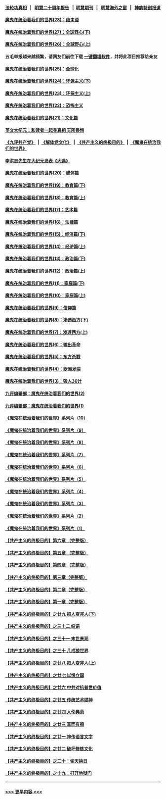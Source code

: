 #### [法轮功真相](https://github.com/gfw-breaker/truth/blob/master/README.md?t=0) &nbsp;&nbsp;|&nbsp;&nbsp; [明慧二十周年报告](https://github.com/gfw-breaker/mh-reports/blob/master/README.md?t=0) &nbsp;&nbsp;|&nbsp;&nbsp;[明慧期刊](https://github.com/gfw-breaker/mh-qikan) &nbsp;&nbsp;|&nbsp;&nbsp; [明慧海外之窗](https://github.com/gfw-breaker/mh-news/blob/master/README.md?t=0) &nbsp;&nbsp;|&nbsp;&nbsp; [神韵特别报道](https://github.com/gfw-breaker/mh-news/blob/master/shenyun.md?t=0)
#### [魔鬼在统治着我们的世界(28)：结束语](../pages/nsc422/n10936246.md?t=07040201) 
#### [魔鬼在统治着我们的世界(27)：全球野心(下)](../pages/nsc422/n10928319.md?t=07040201) 
#### [魔鬼在统治着我们的世界(26)：全球野心(上)](../pages/nsc422/n10900318.md?t=07040201) 
#### 五毛举报越来越频繁，请网友们前往下载 [一键翻墙软件](https://github.com/gfw-breaker/ssr-accounts)，并将此项目推荐给亲友
#### [魔鬼在统治着我们的世界(25)：全球化](../pages/nsc422/n10788205.md?t=07040201) 
#### [魔鬼在统治着我们的世界(24)：环保主义(下)](../pages/nsc422/n10695307.md?t=07040201) 
#### [魔鬼在统治着我们的世界(23)：环保主义(上)](../pages/nsc422/n10688613.md?t=07040201) 
#### [魔鬼在统治着我们的世界(22)：恐怖主义](../pages/nsc422/n10614727.md?t=07040201) 
#### [魔鬼在统治着我们的世界(21)：文化篇](../pages/nsc422/n10597706.md?t=07040201) 
#### [英文大纪元：和读者一起寻真相 无所畏惧](../pages/nsc422/n12542027.md?t=07040201) 
#### [《九评共产党》](https://github.com/begood0513/9ping.md/blob/master/README.md) &nbsp;|&nbsp; [《解体党文化》](../../../../jtdwh.md/blob/master/README.md)  &nbsp;|&nbsp; [《共产主义的终极目的》](../../../../gczydzjmd.md/blob/master/README.md) &nbsp;|&nbsp; [《魔鬼在统治我们的世界》](../../../../mgztzwmdsj.md/blob/master/README.md) 
#### [李洪志先生在大纪元发表《大选》](../pages/nsc422/n12534746.md?t=07040201) 
#### [魔鬼在统治着我们的世界(20)：媒体篇](../pages/nsc422/n10586579.md?t=07040201) 
#### [魔鬼在统治着我们的世界(19)：教育篇(下)](../pages/nsc422/n10564808.md?t=07040201) 
#### [魔鬼在统治着我们的世界(18)：教育篇(上)](../pages/nsc422/n10526970.md?t=07040201) 
#### [魔鬼在统治着我们的世界(17)：艺术篇](../pages/nsc422/n10499093.md?t=07040201) 
#### [魔鬼在统治着我们的世界(16)：法律篇](../pages/nsc422/n10485969.md?t=07040201) 
#### [魔鬼在统治着我们的世界(15)：经济篇(下)](../pages/nsc422/n10469975.md?t=07040201) 
#### [魔鬼在统治着我们的世界(14)：经济篇(上)](../pages/nsc422/n10457370.md?t=07040201) 
#### [魔鬼在统治着我们的世界(13)：政治篇(下)](../pages/nsc422/n10448270.md?t=07040201) 
#### [魔鬼在统治着我们的世界(12)：政治篇(上)](../pages/nsc422/n10444576.md?t=07040201) 
#### [魔鬼在统治着我们的世界(11)：家庭篇(下)](../pages/nsc422/n10440961.md?t=07040201) 
#### [魔鬼在统治着我们的世界(10)：家庭篇(上)](../pages/nsc422/n10435448.md?t=07040201) 
#### [魔鬼在统治着我们的世界(9)：信仰篇](../pages/nsc422/n10432159.md?t=07040201) 
#### [魔鬼在统治着我们的世界(8)：渗透西方(下)](../pages/nsc422/n10429603.md?t=07040201) 
#### [魔鬼在统治着我们的世界(7)：渗透西方(上)](../pages/nsc422/n10426013.md?t=07040201) 
#### [魔鬼在统治着我们的世界(6)：输出革命](../pages/nsc422/n10421536.md?t=07040201) 
#### [魔鬼在统治着我们的世界(5)：东方杀戮](../pages/nsc422/n10417707.md?t=07040201) 
#### [魔鬼在统治着我们的世界(4)：欧洲发端](../pages/nsc422/n10414890.md?t=07040201) 
#### [魔鬼在统治着我们的世界(3)：毁人36计](../pages/nsc422/n10411583.md?t=07040201) 
#### [九评编辑部：魔鬼在统治着我们的世界(2)](../pages/nsc422/n10410036.md?t=07040201) 
#### [九评编辑部：魔鬼在统治着我们的世界(1)](../pages/nsc422/n10406825.md?t=07040201) 
#### [《魔鬼在统治着我们的世界》系列片（10）](../pages/nsc422/n12292670.md?t=07040201) 
#### [《魔鬼在统治着我们的世界》系列片（9）](../pages/nsc422/n12290859.md?t=07040201) 
#### [《魔鬼在统治着我们的世界》系列片（8）](../pages/nsc422/n12287445.md?t=07040201) 
#### [《魔鬼在统治着我们的世界》系列片（7）](../pages/nsc422/n12283425.md?t=07040201) 
#### [《魔鬼在统治着我们的世界》系列片（6）](../pages/nsc422/n12282314.md?t=07040201) 
#### [《魔鬼在统治着我们的世界》系列片（5）](../pages/nsc422/n12281419.md?t=07040201) 
#### [《魔鬼在统治着我们的世界》系列片（4）](../pages/nsc422/n12274024.md?t=07040201) 
#### [《魔鬼在统治着我们的世界》系列片（3）](../pages/nsc422/n12271322.md?t=07040201) 
#### [《魔鬼在统治着我们的世界》系列片（2）](../pages/nsc422/n12269049.md?t=07040201) 
#### [《魔鬼在统治着我们的世界》系列片（1）](../pages/nsc422/n12267575.md?t=07040201) 
#### [【共产主义的终极目的】第六章 （完整版）](../pages/nsc422/n11428913.md?t=07040201) 
#### [【共产主义的终极目的】第五章 （完整版）](../pages/nsc422/n11428912.md?t=07040201) 
#### [【共产主义的终极目的】第四章 （完整版）](../pages/nsc422/n11428907.md?t=07040201) 
#### [【共产主义的终极目的】第三章（完整版）](../pages/nsc422/n11428848.md?t=07040201) 
#### [【共产主义的终极目的】第二章（完整版）](../pages/nsc422/n11428831.md?t=07040201) 
#### [【共产主义的终极目的】第一章（完整版）](../pages/nsc422/n11417651.md?t=07040201) 
#### [【共产主义的终极目的】之廿九 把人变非人(下)](../pages/nsc422/n11344140.md?t=07040201) 
#### [【共产主义的终极目的】之三十二 结语](../pages/nsc422/n11360535.md?t=07040201) 
#### [【共产主义的终极目的】之三十一 末世景观](../pages/nsc422/n11351129.md?t=07040201) 
#### [【共产主义的终极目的】之三十 几成狼世界](../pages/nsc422/n11348280.md?t=07040201) 
#### [【共产主义的终极目的】之廿八 把人变非人(上)](../pages/nsc422/n11340492.md?t=07040201) 
#### [【共产主义的终极目的】之廿七 以恨立国](../pages/nsc422/n11336944.md?t=07040201) 
#### [【共产主义的终极目的】之廿六 中共对抗普世价值](../pages/nsc422/n11324785.md?t=07040201) 
#### [【共产主义的终极目的】之廿五 传统艺术颂神](../pages/nsc422/n11296396.md?t=07040201) 
#### [【共产主义的终极目的】之廿四 人伦典范](../pages/nsc422/n11296397.md?t=07040201) 
#### [【共产主义的终极目的】之廿三 富而有德](../pages/nsc422/n11283598.md?t=07040201) 
#### [【共产主义的终极目的】之廿一 神传语言文字](../pages/nsc422/n11263265.md?t=07040201) 
#### [【共产主义的终极目的】之廿二 破坏修炼文化](../pages/nsc422/n11245728.md?t=07040201) 
#### [【共产主义的终极目的】之二十：偷天换日](../pages/nsc422/n11238846.md?t=07040201) 
#### [【共产主义的终极目的】之十九：打开地狱门](../pages/nsc422/n11206376.md?t=07040201) 

----
#### [ >>> 更早内容 <<< ](../indexes/nsc422-earlier.md)
